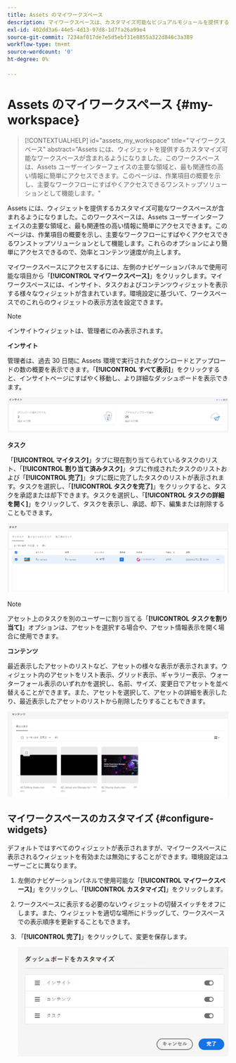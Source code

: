 ```yaml
---
title: Assets のマイワークスペース
description: マイワークスペースは、カスタマイズ可能なビジュアルモジュールを提供するページで、Assets ユーザーインターフェイスの主要な領域と、ユーザーに最も関連性の高い情報に簡単にアクセスできます。
exl-id: 402dd3a6-44e5-4d13-97d8-1d7fa26a99e4
source-git-commit: 7234af017de7e5d5ebf31e8855a322d846c3a389
workflow-type: tm+mt
source-wordcount: '0'
ht-degree: 0%

---
```


# Assets のマイワークスペース {#my-workspace}

>[!CONTEXTUALHELP]
>id="assets_my_workspace"
>title="マイワークスペース"
>abstract="Assets には、ウィジェットを提供するカスタマイズ可能なワークスペースが含まれるようになりました。このワークスペースは、Assets ユーザーインターフェイスの主要な領域と、最も関連性の高い情報に簡単にアクセスできます。このページは、作業項目の概要を示し、主要なワークフローにすばやくアクセスできるワンストップソリューションとして機能します。"

Assets には、ウィジェットを提供するカスタマイズ可能なワークスペースが含まれるようになりました。このワークスペースは、Assets ユーザーインターフェイスの主要な領域と、最も関連性の高い情報に簡単にアクセスできます。このページは、作業項目の概要を示し、主要なワークフローにすばやくアクセスできるワンストップソリューションとして機能します。これらのオプションにより簡単にアクセスできるので、効率とコンテンツ速度が向上します。

マイワークスペースにアクセスするには、左側のナビゲーションパネルで使用可能な項目から「**[!UICONTROL マイワークスペース]**」をクリックします。マイワークスペースには、インサイト、タスクおよびコンテンツウィジェットを表示する様々なウィジェットが含まれています。環境設定に基づいて、ワークスペースでのこれらのウィジェットの表示方法を設定できます。

>[!NOTE]
>
>インサイトウィジェットは、管理者にのみ表示されます。

<!--

**New features coming soon**

Highlights upcoming features for Assets.

![New features coming soon in Workspace](assets/new-features.png)

-->

**インサイト**

管理者は、過去 30 日間に Assets 環境で実行されたダウンロードとアップロードの数の概要を表示できます。「**[!UICONTROL すべて表示]**」をクリックすると、インサイトページにすばやく移動し、より詳細なダッシュボードを表示できます。

![ワークスペースのインサイト](assets/insights.png)

**タスク**

「**[!UICONTROL マイタスク]**」タブに現在割り当てられているタスクのリスト、「**[!UICONTROL 割り当て済みタスク]**」タブに作成されたタスクのリストおよび「**[!UICONTROL 完了]**」タブに既に完了したタスクのリストが表示されます。タスクを選択し、「**[!UICONTROL タスクを完了]**」をクリックすると、タスクを承認または却下できます。タスクを選択し、「**[!UICONTROL タスクの詳細を開く]**」をクリックして、タスクを表示し、承認、却下、編集または削除することもできます。

![ワークスペースのタスク](assets/tasks-workspace.png)

>[!NOTE]
>
> アセット上のタスクを別のユーザーに割り当てる「**[!UICONTROL タスクを割り当て]**」オプションは、アセットを選択する場合や、アセット情報表示を開く場合に使用できます。

**コンテンツ**

最近表示したアセットのリストなど、アセットの様々な表示が表示されます。ウィジェット内のアセットをリスト表示、グリッド表示、ギャラリー表示、ウォーターフォール表示のいずれかを選択し、名前、サイズ、変更日でアセットを並べ替えることができます。また、アセットを選択して、アセットの詳細を表示したり、最近表示したアセットのリストから削除したりすることもできます。

![ワークスペースのコンテンツウィジェット](assets/workspace-content.png)

## マイワークスペースのカスタマイズ {#configure-widgets}

デフォルトではすべてのウィジェットが表示されますが、マイワークスペースに表示されるウィジェットを有効または無効にすることができます。環境設定はユーザーごとに異なります。

1. 左側のナビゲーションパネルで使用可能な「**[!UICONTROL マイワークスペース]**」をクリックし、「**[!UICONTROL カスタマイズ]**」をクリックします。

1. ワークスペースに表示する必要のないウィジェットの切替スイッチをオフにします。また、ウィジェットを適切な場所にドラッグして、ワークスペースでの表示順序を更新することもできます。

1. 「**[!UICONTROL 完了]**」をクリックして、変更を保存します。

   ![ワークスペースのウィジェットのカスタマイズ](assets/customize-workspace.png)
